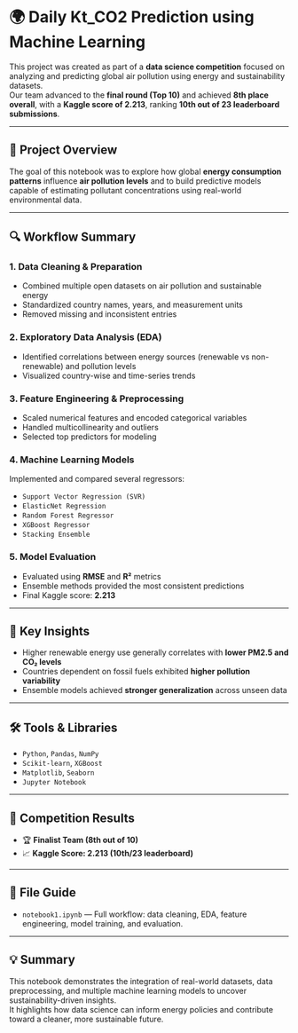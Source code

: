# 🌍 Daily Kt_CO2 Prediction using Machine Learning

This project was created as part of a **data science competition** focused on analyzing and predicting global air pollution using energy and sustainability datasets.  
Our team advanced to the **final round (Top 10)** and achieved **8th place overall**, with a **Kaggle score of 2.213**, ranking **10th out of 23 leaderboard submissions**.

---

## 🧠 Project Overview

The goal of this notebook was to explore how global **energy consumption patterns** influence **air pollution levels** and to build predictive models capable of estimating pollutant concentrations using real-world environmental data.

---

## 🔍 Workflow Summary

### 1. **Data Cleaning & Preparation**
- Combined multiple open datasets on air pollution and sustainable energy
- Standardized country names, years, and measurement units
- Removed missing and inconsistent entries

### 2. **Exploratory Data Analysis (EDA)**
- Identified correlations between energy sources (renewable vs non-renewable) and pollution levels  
- Visualized country-wise and time-series trends

### 3. **Feature Engineering & Preprocessing**
- Scaled numerical features and encoded categorical variables  
- Handled multicollinearity and outliers  
- Selected top predictors for modeling

### 4. **Machine Learning Models**
Implemented and compared several regressors:
- `Support Vector Regression (SVR)`
- `ElasticNet Regression`
- `Random Forest Regressor`
- `XGBoost Regressor`
- `Stacking Ensemble`

### 5. **Model Evaluation**
- Evaluated using **RMSE** and **R²** metrics  
- Ensemble methods provided the most consistent predictions  
- Final Kaggle score: **2.213**

---

## 🌱 Key Insights
- Higher renewable energy use generally correlates with **lower PM2.5 and CO₂ levels**
- Countries dependent on fossil fuels exhibited **higher pollution variability**
- Ensemble models achieved **stronger generalization** across unseen data

---

## 🛠️ Tools & Libraries
- `Python`, `Pandas`, `NumPy`
- `Scikit-learn`, `XGBoost`
- `Matplotlib`, `Seaborn`
- `Jupyter Notebook`

---

## 🏁 Competition Results
- 🏆 **Finalist Team (8th out of 10)**
- 📈 **Kaggle Score: 2.213 (10th/23 leaderboard)**

---

## 📂 File Guide
- `notebook1.ipynb` — Full workflow: data cleaning, EDA, feature engineering, model training, and evaluation.

---

## 💡 Summary
This notebook demonstrates the integration of real-world datasets, data preprocessing, and multiple machine learning models to uncover sustainability-driven insights.  
It highlights how data science can inform energy policies and contribute toward a cleaner, more sustainable future.
